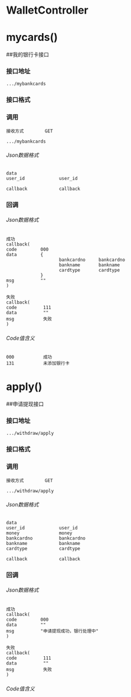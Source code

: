 # WalletController #
# mycards() #
##我的银行卡接口


### 接口地址


```
.../mybankcards
```

### 接口格式

### 调用

```
接收方式        GET
```

```
.../mybankcards
```

###### Json数据格式
```
data
user_id             user_id        

callback            callback
```

### 回调
###### Json数据格式

```
成功
callback(
code         000
data         {
                    bankcardno     bankcardno
                    bankname       bankname
                    cardtype       cardtype
             }
msg          ""
)
```

```
失败
callback(
code          111
data          ""
msg           失败
)
```

###### Code值含义

```
000           成功
131           未添加银行卡

```
# apply() #
##申请提现接口


### 接口地址


```
.../withdraw/apply
```

### 接口格式

### 调用

```
接收方式        GET
```

```
.../withdraw/apply
```

###### Json数据格式
```
data
user_id             user_id    
money               money
bankcardno          bankcardno
bankname            bankname
cardtype            cardtype

callback            callback
```

### 回调
###### Json数据格式

```
成功
callback(
code         000
data         ""
msg          "申请提现成功，银行处理中"
)
```

```
失败
callback(
code          111
data          ""
msg           失败
)
```

###### Code值含义

```
```
